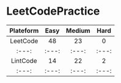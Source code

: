 # LeetCodePractice

| Plateform | Easy | Medium | Hard |
| :---: | :---: | :---: | :---: |
| LeetCode | 48 | 23 | 0 |
| :---: | :---: | :---: | :---: |
| LintCode | 14 | 22 | 2 |
| :---: | :---: | :---: | :---: |
